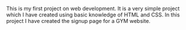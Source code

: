 This is my first project on web development. It is a very simple project which I have created using basic knowledge of HTML and CSS.
In this project I have created the signup page for a GYM website.
